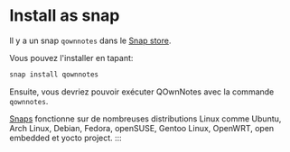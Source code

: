 # Install as snap

Il y a un snap `qownnotes` dans le [Snap store](https://snapcraft.io/qownnotes).

Vous pouvez l'installer en tapant:

```bash
snap install qownnotes
```

Ensuite, vous devriez pouvoir exécuter QOwnNotes avec la commande `qownnotes`.

[Snaps](http://snapcraft.io) fonctionne sur de nombreuses distributions Linux comme Ubuntu, Arch Linux, Debian, Fedora, openSUSE, Gentoo Linux, OpenWRT, open embedded et yocto project.
:::
